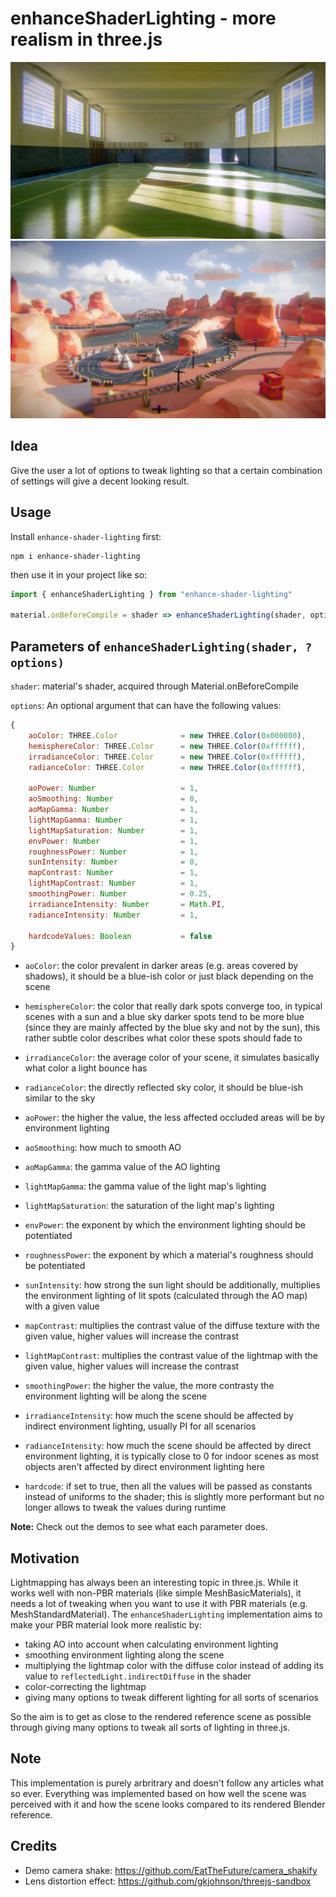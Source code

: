 # enhanceShaderLighting - more realism in three.js

[<img src="https://raw.githubusercontent.com/0beqz/enhance-shader-lighting/main/example/public/screenshots/gym.webp">](https://enhance-shader-lighting.vercel.app/)
[<img src="https://raw.githubusercontent.com/0beqz/enhance-shader-lighting/main/example/public/screenshots/desert.webp">](https://enhance-shader-lighting.vercel.app/)
<br/>

## Idea

Give the user a lot of options to tweak lighting so that
a certain combination of settings will give a decent looking result.

## Usage

Install `enhance-shader-lighting` first:

```shell
npm i enhance-shader-lighting
```

then use it in your project like so:

```javascript
import { enhanceShaderLighting } from "enhance-shader-lighting"

material.onBeforeCompile = shader => enhanceShaderLighting(shader, options)
```

## Parameters of `enhanceShaderLighting(shader, ?options)`

`shader`: material's shader, acquired through Material.onBeforeCompile

`options`: An optional argument that can have the following values:

```javascript
{
    aoColor: THREE.Color              = new THREE.Color(0x000000),
    hemisphereColor: THREE.Color      = new THREE.Color(0xffffff),
    irradianceColor: THREE.Color      = new THREE.Color(0xffffff),
    radianceColor: THREE.Color        = new THREE.Color(0xffffff),

    aoPower: Number                   = 1,
    aoSmoothing: Number               = 0,
    aoMapGamma: Number                = 1,
    lightMapGamma: Number             = 1,
    lightMapSaturation: Number        = 1,
    envPower: Number                  = 1,
    roughnessPower: Number            = 1,
    sunIntensity: Number              = 0,
    mapContrast: Number               = 1,
    lightMapContrast: Number          = 1,
    smoothingPower: Number            = 0.25,
    irradianceIntensity: Number       = Math.PI,
    radianceIntensity: Number         = 1,

    hardcodeValues: Boolean           = false
}
```

- `aoColor`: the color prevalent in darker areas (e.g. areas covered by shadows), it should be a blue-ish color or just black depending on the scene

- `hemisphereColor`: the color that really dark spots converge too, in typical scenes with a sun and a blue sky darker spots tend to be more blue (since they are mainly affected by the blue sky and not by the sun), this rather subtle color describes what color these spots should fade to

- `irradianceColor`: the average color of your scene, it simulates basically what color a light bounce has

- `radianceColor`: the directly reflected sky color, it should be blue-ish similar to the sky

- `aoPower`: the higher the value, the less affected occluded areas will be by environment lighting

- `aoSmoothing`: how much to smooth AO

- `aoMapGamma`: the gamma value of the AO lighting

- `lightMapGamma`: the gamma value of the light map's lighting

- `lightMapSaturation`: the saturation of the light map's lighting

- `envPower`: the exponent by which the environment lighting should be potentiated

- `roughnessPower`: the exponent by which a material's roughness should be potentiated

- `sunIntensity`: how strong the sun light should be additionally, multiplies the environment lighting of lit spots (calculated through the AO map) with a given value

- `mapContrast`: multiplies the contrast value of the diffuse texture with the given value, higher values will increase the contrast

- `lightMapContrast`: multiplies the contrast value of the lightmap with the given value, higher values will increase the contrast

- `smoothingPower`: the higher the value, the more contrasty the environment lighting will be along the scene

- `irradianceIntensity`: how much the scene should be affected by indirect environment lighting, usually PI for all scenarios

- `radianceIntensity`: how much the scene should be affected by direct environment lighting, it is typically close to 0 for indoor scenes as most objects aren't affected by direct environment lighting here

- `hardcode`: if set to true, then all the values will be passed as constants instead of uniforms to the shader; this is slightly more performant but no longer allows to tweak the values during runtime

**Note:** Check out the demos to see what each parameter does.

## Motivation

Lightmapping has always been an interesting topic in three.js.
While it works well with non-PBR materials (like simple MeshBasicMaterials), it needs a lot of tweaking when you want to use
it with PBR materials (e.g. MeshStandardMaterial). The `enhanceShaderLighting` implementation aims to make your PBR material look more realistic by:

- taking AO into account when calculating environment lighting
- smoothing environment lighting along the scene
- multiplying the lightmap color with the diffuse color instead of adding its value to `reflectedLight.indirectDiffuse` in the shader
- color-correcting the lightmap
- giving many options to tweak different lighting for all sorts of scenarios

So the aim is to get as close to the rendered reference scene as possible through giving many options to
tweak all sorts of lighting in three.js.

## Note

This implementation is purely arbritrary and doesn't follow any articles what so ever. Everything was implemented based on how well the scene was perceived with it and how the scene looks compared to its rendered Blender reference.

## Credits

- Demo camera shake: https://github.com/EatTheFuture/camera_shakify
- Lens distortion effect: https://github.com/gkjohnson/threejs-sandbox
